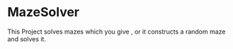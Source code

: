 # MazeSolver
This Project solves mazes which you give , or it constructs a random maze and solves it.
